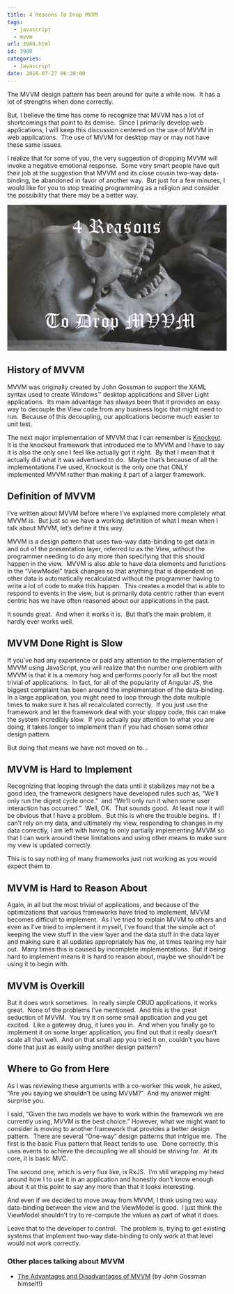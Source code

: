 ```yaml
---
title: 4 Reasons To Drop MVVM
tags:
  - javascript
  - mvvm
url: 3980.html
id: 3980
categories:
  - Javascript
date: 2016-07-27 06:30:00
---
```


The MVVM design pattern has been around for quite a while now.  It has a lot of strengths when done correctly.

But, I believe the time has come to recognize that MVVM has a lot of shortcomings that point to its demise.  Since I primarily develop web applications, I will keep this discussion centered on the use of MVVM in web applications.  The use of MVVM for desktop may or may not have these same issues.

I realize that for some of you, the very suggestion of dropping MVVM will invoke a negative emotional response.  Some very smart people have quit their job at the suggestion that MVVM and its close cousin two-way data-binding, be abandoned in favor of another way.  But just for a few minutes, I would like for you to stop treating programming as a religion and consider the possibility that there may be a better way.

![image](/uploads/2016/07/image-2.png "image")

History of MVVM
---------------

MVVM was originally created by John Gossman to support the XAML syntax used to create Windows™ desktop applications and Silver Light applications.  Its main advantage has always been that it provides an easy way to decouple the View code from any business logic that might need to run.  Because of this decoupling, our applications become much easier to unit test.

The next major implementation of MVVM that I can remember is [Knockout](//knockoutjs.com/).  It is the knockout framework that introduced me to MVVM and I have to say it is also the only one I feel like actually got it right.  By that I mean that it actually did what it was advertised to do.  Maybe that’s because of all the implementations I’ve used, Knockout is the only one that ONLY implemented MVVM rather than making it part of a larger framework.

Definition of MVVM
------------------

I’ve written about MVVM before where I’ve explained more completely what MVVM is.  But just so we have a working definition of what I mean when I talk about MVVM, let’s define it this way.

MVVM is a design pattern that uses two-way data-binding to get data in and out of the presentation layer, referred to as the View, without the programmer needing to do any more than specifying that this should happen in the view.  MVVM is also able to have data elements and functions in the “ViewModel” track changes so that anything that is dependent on other data is automatically recalculated without the programmer having to write a lot of code to make this happen.  This creates a model that is able to respond to events in the view, but is primarily data centric rather than event centric has we have often reasoned about our applications in the past.

It sounds great.  And when it works it is.  But that’s the main problem, it hardly ever works well.

MVVM Done Right is Slow
-----------------------

If you’ve had any experience or paid any attention to the implementation of MVVM using JavaScript, you will realize that the number one problem with MVVM is that it is a memory hog and performs poorly for all but the most trivial of applications.  In fact, for all of the popularity of Angular JS, the biggest complaint has been around the implementation of the data-binding.  In a large application, you might need to loop through the data multiple times to make sure it has all recalculated correctly.  If you just use the framework and let the framework deal with your sloppy code, this can make the system incredibly slow.  If you actually pay attention to what you are doing, it takes longer to implement than if you had chosen some other design pattern.

But doing that means we have not moved on to…

MVVM is Hard to Implement
-------------------------

Recognizing that looping through the data until it stabilizes may not be a good idea, the framework designers have developed rules such as, “We’ll only run the digest cycle once.”  and “We’ll only run it when some user interaction has occurred.”  Well, OK.  That sounds good.  At least now it will be obvious that I have a problem.  But this is where the trouble begins.  If I can’t rely on my data, and ultimately my view, responding to changes in my data correctly, I am left with having to only partially implementing MVVM so that I can work around these limitations and using other means to make sure my view is updated correctly.

This is to say nothing of many frameworks just not working as you would expect them to.

MVVM is Hard to Reason About
----------------------------

Again, in all but the most trivial of applications, and because of the optimizations that various frameworks have tried to implement, MVVM becomes difficult to implement.  As I’ve tried to explain MVVM to others and even as I’ve tried to implement it myself, I’ve found that the simple act of keeping the view stuff in the view layer and the data stuff in the data layer and making sure it all updates appropriately has me, at times tearing my hair out.  Many times this is caused by incomplete implementations.  But if being hard to implement means it is hard to reason about, maybe we shouldn’t be using it to begin with.

MVVM is Overkill
----------------

But it does work sometimes.  In really simple CRUD applications, it works great.  None of the problems I’ve mentioned.  And this is the great seduction of MVVM.  You try it on some small application and you get excited.  Like a gateway drug, it lures you in.  And when you finally go to implement it on some larger application, you find out that it really doesn’t scale all that well.  And on that small app you tried it on, couldn’t you have done that just as easily using another design pattern?

Where to Go from Here
---------------------

As I was reviewing these arguments with a co-worker this week, he asked, “Are you saying we shouldn’t be using MVVM?”  And my answer might surprise you.

I said, “Given the two models we have to work within the framework we are currently using, MVVM is the best choice.” However, what we might want to consider is moving to another framework that provides a better design pattern.  There are several “One-way” design patterns that intrigue me.  The first is the basic Flux pattern that React tends to use.  Done correctly, this uses events to achieve the decoupling we all should be striving for.  At its core, it is basic MVC.

The second one, which is very flux like, is RxJS.  I’m still wrapping my head around how I to use it in an application and honestly don’t know enough about it at this point to say any more than that it looks interesting.

And even if we decided to move away from MVVM, I think using two way data-binding between the view and the ViewModel is good.  I just think the ViewModel shouldn’t try to re-compute the values as part of what it does.

Leave that to the developer to control.  The problem is, trying to get existing systems that implement two-way data-binding to only work at that level would not work correctly.  

### Other places talking about MVVM

*   [The Advantages and Disadvantages of MVVM](//blogs.msdn.microsoft.com/johngossman/2006/03/04/advantages-and-disadvantages-of-m-v-vm/) (by John Gossman himself!)
